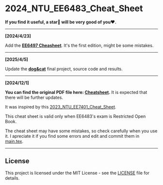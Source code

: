 # 2024_NTU_EE6483_Cheat_Sheet

__If you find it useful, a star🌟 will be very good of you❤️.__

---

__[2024/4/23]__

Add the __[EE6497 Cheasheet](./ee6497.pdf)__. It's the first edition, might be some mistakes. 

---
__[2025/4/5]__

Update the __[dog&cat](./dog&cat/)__ final project, source code and results. 

---

__[2024/12/1]__

__You can find the original PDF file here: [Cheatsheet](./2024_NTU_EE6483_Cheat_Sheet.pdf).__ It is expected that there will be further updates. 

It was inspired by this [2023_NTU_EE7401_Cheat_Sheet](https://github.com/JiangpengLI86/2023_NTU_EE7401_Cheat_Sheet).

This cheat sheet is valid only when EE6483's exam is Restricted Open Book.

The cheat sheet may have some mistakes, so check carefully when you use it. I apreciate it if you find some errors and edit and commit them in [main.tex](./main.tex).

---

## License
This project is licensed under the MIT License - see the [LICENSE](./LICENSE) file for details.

